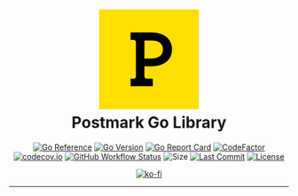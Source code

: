 <div align="center">
 <h1><img alt="notify-sh logo" src="https://github.com/LibGo-dev/go-postmark/blob/main/postmark.png" /><br />
  Postmark Go Library
 </h1>

[![Go Reference](https://pkg.go.dev/badge/LibGo-dev/go-postmark.svg)](https://pkg.go.dev/github.com/LibGo-dev/go-postmark) [![Go Version](https://img.shields.io/github/go-mod/go-version/LibGo-dev/go-postmark)](https://go.dev/) [![Go Report Card](https://goreportcard.com/badge/github.com/LibGo-dev/go-postmark)](https://goreportcard.com/report/github.com/LibGo-dev/go-postmark) [![CodeFactor](https://www.codefactor.io/repository/github/libgo-dev/go-postmark/badge)](https://www.codefactor.io/repository/github/libgo-dev/go-postmark) [![codecov.io](https://codecov.io/github/LibGo-dev/go-postmark/coverage.svg?branch=main)](https://codecov.io/github/LibGo-dev/go-postmark?branch=main) [![GitHub Workflow Status](https://img.shields.io/github/actions/workflow/status/LibGo-dev/go-postmark/.github/workflows/go.yml)](https://github.com/LibGo-dev/go-postmark/blob/main/.github/workflows/go.yml) ![Size](https://img.shields.io/github/languages/code-size/LibGo-dev/go-postmark) [![Last Commit](https://img.shields.io/github/last-commit/LibGo-dev/go-postmark)](https://github.com/LibGo-dev/go-postmark/commits/main) [![License](https://img.shields.io/github/license/LibGo-dev/go-postmark)](https://github.com/LibGo-dev/go-postmark/blob/main/LICENSE.md)

[![ko-fi](https://ko-fi.com/img/githubbutton_sm.svg)](https://ko-fi.com/gsg)

</div>
<hr/>
